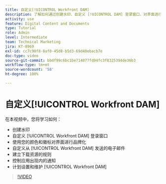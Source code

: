 ```yaml
---
title: 自定义[!UICONTROL Workfront DAM]
description: 了解如何通过创建水印、自定义 [!UICONTROL DAM] 登录窗口、对界面进行品牌化等方式自定义 [!UICONTROL Workfront DAM]。
activity: use
feature: Digital Content and Documents
type: Tutorial
role: Admin
level: Intermediate
team: Technical Marketing
jira: KT-8969
exl-id: cc7c90f8-8af0-45d8-b5d3-69d40ebacb7e
doc-type: video
source-git-commit: bbdf99c6bc1be714077fd94fc3f8325394de36b3
workflow-type: tm+mt
source-wordcount: '58'
ht-degree: 100%

---
```


# 自定义[!UICONTROL Workfront DAM]

在本视频中，您将学习如何：

* 创建水印
* 自定义 [!UICONTROL Workfront DAM] 登录窗口
* 使用您的颜色和徽标对界面进行品牌化
* 自定义从 [!UICONTROL Workfront DAM] 发送的电子邮件
* 建立下载资源的规则
* 控制应用出现内的通知
* 计划设置和维护 [!UICONTROL Workfront DAM]

>[!VIDEO](https://video.tv.adobe.com/v/335232/?quality=12&learn=on&enablevpops=1)
